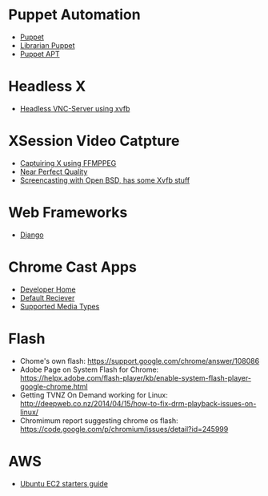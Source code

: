 # Puppet Automation

* [Puppet](https://puppetlabs.com/)
* [Librarian Puppet](http://librarian-puppet.com/)
* [Puppet APT](https://github.com/puppetlabs/puppetlabs-apt)

# Headless X

* [Headless VNC-Server using xvfb](http://gpio.kaltpost.de/?page_id=84)

# XSession Video Catpture

* [Captuiring X using FFMPPEG](http://www.jedi.be/blog/2010/08/30/capturing-the-screen-of-your-virtual-machines-using-x-vnc-rdp-or-native/)
* [Near Perfect Quality](http://unix.stackexchange.com/questions/73622/how-to-get-near-perfect-screen-recording-quality)
* [Screencasting with Open BSD, has some Xvfb stuff](http://eradman.com/posts/screencasting.html)

# Web Frameworks

* [Django](https://www.djangoproject.com/)

# Chrome Cast Apps

* [Developer Home](https://developers.google.com/cast/)
* [Default Reciever](https://developers.google.com/cast/docs/receiver_apps#default)
* [Supported Media Types](https://developers.google.com/cast/docs/media)

# Flash

* Chome's own flash: https://support.google.com/chrome/answer/108086
* Adobe Page on System Flash for Chrome: https://helpx.adobe.com/flash-player/kb/enable-system-flash-player-google-chrome.html
* Getting TVNZ On Demand working for Linux: http://deepweb.co.nz/2014/04/15/how-to-fix-drm-playback-issues-on-linux/
* Chromimum report suggesting chrome os flash: https://code.google.com/p/chromium/issues/detail?id=245999

# AWS

* [Ubuntu EC2 starters guide](https://help.ubuntu.com/community/EC2StartersGuide)
